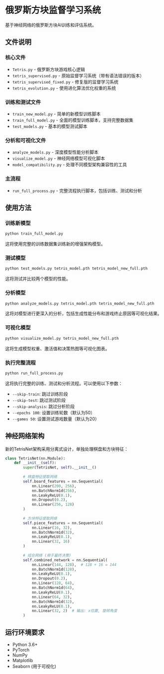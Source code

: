 # 俄罗斯方块监督学习系统

基于神经网络的俄罗斯方块AI训练和评估系统。

## 文件说明

### 核心文件
- `Tetris.py` - 俄罗斯方块游戏核心逻辑
- `tetris_supervised.py` - 原始监督学习系统（带有语法错误的版本）
- `tetris_supervised_fixed.py` - 修复版的监督学习系统
- `tetris_evolution.py` - 使用进化算法优化权重的系统

### 训练和测试文件
- `train_new_model.py` - 简单的新模型训练脚本
- `train_full_model.py` - 全面的模型训练脚本，支持完整数据集
- `test_models.py` - 基本的模型测试脚本

### 分析和可视化文件
- `analyze_models.py` - 深度模型性能分析脚本
- `visualize_model.py` - 神经网络模型可视化脚本
- `model_compatibility.py` - 处理不同模型架构兼容性的工具

### 主流程
- `run_full_process.py` - 完整流程执行脚本，包括训练、测试和分析

## 使用方法

### 训练新模型
```bash
python train_full_model.py
```
这将使用完整的训练数据集训练新的增强架构模型。

### 测试模型
```bash
python test_models.py tetris_model.pth tetris_model_new_full.pth
```
这将测试并比较两个模型的性能。

### 分析模型
```bash
python analyze_models.py tetris_model.pth tetris_model_new_full.pth
```
这将对模型进行更深入的分析，包括生成性能分布和游戏终止原因等可视化结果。

### 可视化模型
```bash
python visualize_model.py tetris_model_new_full.pth
```
这将生成模型权重、激活值和决策热图等可视化图表。

### 执行完整流程
```bash
python run_full_process.py
```
这将执行完整的训练、测试和分析流程。可以使用以下参数：
- `--skip-train`: 跳过训练阶段
- `--skip-test`: 跳过测试阶段
- `--skip-analysis`: 跳过分析阶段
- `--epochs 100`: 设置训练轮数（默认为50）
- `--games 50`: 设置测试游戏数量（默认为20）

## 神经网络架构

新的TetrisNet架构采用分离式设计，单独处理棋盘和方块特征：

```python
class TetrisNet(nn.Module):
    def __init__(self):
        super(TetrisNet, self).__init__()
        
        # 棋盘特征提取网络
        self.board_features = nn.Sequential(
            nn.Linear(200, 256),
            nn.BatchNorm1d(256),
            nn.LeakyReLU(0.1),
            nn.Dropout(0.2),
            nn.Linear(256, 128)
        )
        
        # 方块特征提取网络
        self.piece_features = nn.Sequential(
            nn.Linear(16, 32),
            nn.BatchNorm1d(32),
            nn.LeakyReLU(0.1),
            nn.Linear(32, 16)
        )
        
        # 组合网络 (用于最终决策)
        self.combined_network = nn.Sequential(
            nn.Linear(144, 128),  # 128 + 16 = 144
            nn.BatchNorm1d(128),
            nn.LeakyReLU(0.1),
            nn.Dropout(0.2),
            nn.Linear(128, 64),
            nn.BatchNorm1d(64),
            nn.LeakyReLU(0.1),
            nn.Linear(64, 32),
            nn.BatchNorm1d(32),
            nn.LeakyReLU(0.1),
            nn.Linear(32, 2)  # 输出: x位置, 旋转角度
        )
```

## 运行环境要求
- Python 3.6+
- PyTorch
- NumPy
- Matplotlib
- Seaborn (用于可视化)
